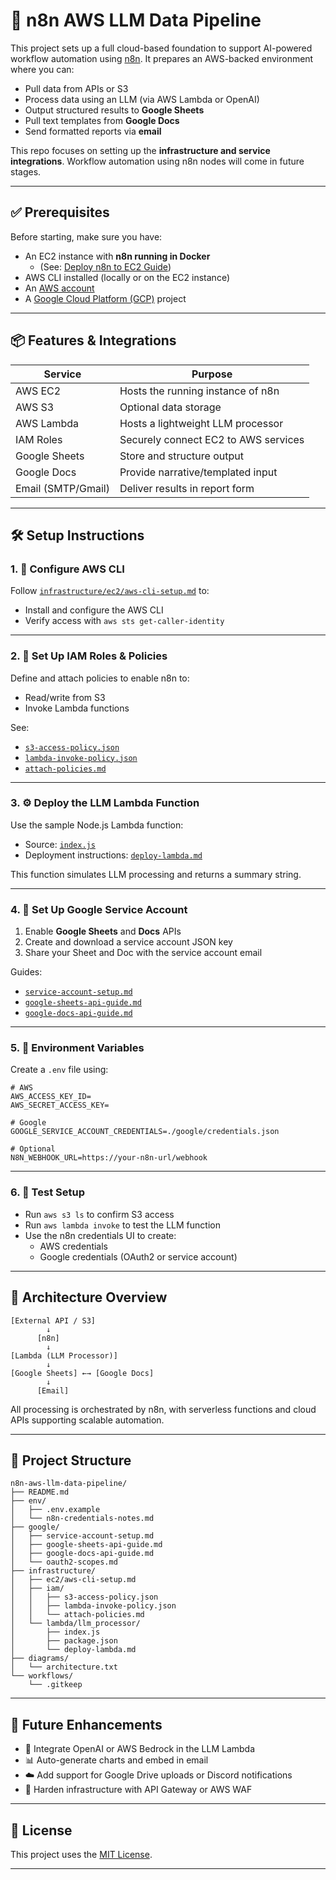 # 🤖 n8n AWS LLM Data Pipeline

This project sets up a full cloud-based foundation to support AI-powered workflow automation using [n8n](https://n8n.io). It prepares an AWS-backed environment where you can:

- Pull data from APIs or S3
- Process data using an LLM (via AWS Lambda or OpenAI)
- Output structured results to **Google Sheets**
- Pull text templates from **Google Docs**
- Send formatted reports via **email**

This repo focuses on setting up the **infrastructure and service integrations**. Workflow automation using n8n nodes will come in future stages.

---

## ✅ Prerequisites

Before starting, make sure you have:

- An EC2 instance with **n8n running in Docker**
  - (See: [Deploy n8n to EC2 Guide](../aws-n8n/README.md))
- AWS CLI installed (locally or on the EC2 instance)
- An [AWS account](https://aws.amazon.com/)
- A [Google Cloud Platform (GCP)](https://console.cloud.google.com/) project

---

## 📦 Features & Integrations

| Service      | Purpose                                      |
|--------------|----------------------------------------------|
| AWS EC2      | Hosts the running instance of n8n            |
| AWS S3       | Optional data storage                        |
| AWS Lambda   | Hosts a lightweight LLM processor            |
| IAM Roles    | Securely connect EC2 to AWS services         |
| Google Sheets| Store and structure output                   |
| Google Docs  | Provide narrative/templated input            |
| Email (SMTP/Gmail) | Deliver results in report form         |

---

## 🛠️ Setup Instructions

### 1. 🔐 Configure AWS CLI

Follow [`infrastructure/ec2/aws-cli-setup.md`](infrastructure/ec2/aws-cli-setup.md) to:
- Install and configure the AWS CLI
- Verify access with `aws sts get-caller-identity`

---

### 2. 📜 Set Up IAM Roles & Policies

Define and attach policies to enable n8n to:
- Read/write from S3
- Invoke Lambda functions

See:
- [`s3-access-policy.json`](infrastructure/iam/s3-access-policy.json)
- [`lambda-invoke-policy.json`](infrastructure/iam/lambda-invoke-policy.json)
- [`attach-policies.md`](infrastructure/iam/attach-policies.md)

---

### 3. ⚙️ Deploy the LLM Lambda Function

Use the sample Node.js Lambda function:
- Source: [`index.js`](infrastructure/lambda/llm_processor/index.js)
- Deployment instructions: [`deploy-lambda.md`](infrastructure/lambda/llm_processor/deploy-lambda.md)

This function simulates LLM processing and returns a summary string.

---

### 4. 🧾 Set Up Google Service Account

1. Enable **Google Sheets** and **Docs** APIs
2. Create and download a service account JSON key
3. Share your Sheet and Doc with the service account email

Guides:
- [`service-account-setup.md`](google/service-account-setup.md)
- [`google-sheets-api-guide.md`](google/google-sheets-api-guide.md)
- [`google-docs-api-guide.md`](google/google-docs-api-guide.md)

---

### 5. 🔑 Environment Variables

Create a `.env` file using:
```env
# AWS
AWS_ACCESS_KEY_ID=
AWS_SECRET_ACCESS_KEY=

# Google
GOOGLE_SERVICE_ACCOUNT_CREDENTIALS=./google/credentials.json

# Optional
N8N_WEBHOOK_URL=https://your-n8n-url/webhook
```

---

### 6. 🧪 Test Setup

- Run `aws s3 ls` to confirm S3 access
- Run `aws lambda invoke` to test the LLM function
- Use the n8n credentials UI to create:
  - AWS credentials
  - Google credentials (OAuth2 or service account)

---

## 📐 Architecture Overview

```
[External API / S3] 
        ↓
      [n8n]
        ↓
[Lambda (LLM Processor)]
        ↓
[Google Sheets] ←→ [Google Docs]
        ↓
      [Email]
```

All processing is orchestrated by n8n, with serverless functions and cloud APIs supporting scalable automation.

---

## 📂 Project Structure

```
n8n-aws-llm-data-pipeline/
├── README.md
├── env/
│   ├── .env.example
│   └── n8n-credentials-notes.md
├── google/
│   ├── service-account-setup.md
│   ├── google-sheets-api-guide.md
│   ├── google-docs-api-guide.md
│   └── oauth2-scopes.md
├── infrastructure/
│   ├── ec2/aws-cli-setup.md
│   ├── iam/
│   │   ├── s3-access-policy.json
│   │   ├── lambda-invoke-policy.json
│   │   └── attach-policies.md
│   └── lambda/llm_processor/
│       ├── index.js
│       ├── package.json
│       └── deploy-lambda.md
├── diagrams/
│   └── architecture.txt
└── workflows/
    └── .gitkeep
```

---

## 🔮 Future Enhancements

- 🧠 Integrate OpenAI or AWS Bedrock in the LLM Lambda
- 📊 Auto-generate charts and embed in email
- ☁️ Add support for Google Drive uploads or Discord notifications
- 🔐 Harden infrastructure with API Gateway or AWS WAF

---

## 🧠 License

This project uses the [MIT License](LICENSE).

---

